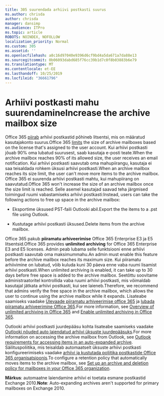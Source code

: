 ```yaml
---
title: 305 suurendada arhiivi postkasti suurus
ms.author: chrisda
author: chrisda
manager: dansimp
ms.audience: ITPro
ms.topic: article
ROBOTS: NOINDEX, NOFOLLOW
localization_priority: Normal
ms.custom: 305
ms.assetid: ''
ms.openlocfilehash: a8c16d97040e9396d6cf9bd4a5da671a7da88e13
ms.sourcegitcommit: 0b06093dabd685f76cc39b1d7c0f8b03883b6e79
ms.translationtype: MT
ms.contentlocale: et-EE
ms.lasthandoff: 10/25/2019
ms.locfileid: "36661796"
---
```

# <a name="increase-the-archive-mailbox-size"></a><span data-ttu-id="93e8c-102">Arhiivi postkasti mahu suurendamine</span><span class="sxs-lookup"><span data-stu-id="93e8c-102">Increase the archive mailbox size</span></span>

<span data-ttu-id="93e8c-103">Office 365 [piirab](https://docs.microsoft.com/office365/servicedescriptions/exchange-online-service-description/exchange-online-limits#mailbox-storage-limits) arhiivi postkastid põhineb litsentsi, mis on määratud kasutajakonto suurus.</span><span class="sxs-lookup"><span data-stu-id="93e8c-103">Office 365 [limits](https://docs.microsoft.com/office365/servicedescriptions/exchange-online-service-description/exchange-online-limits#mailbox-storage-limits) the size of archive mailboxes based on the license that's assigned to the user account.</span></span> <span data-ttu-id="93e8c-104">Kui arhiivi postkasti jõuab 90% oma lubatud suurusest, saab kasutaja e-posti teate.</span><span class="sxs-lookup"><span data-stu-id="93e8c-104">When the archive mailbox reaches 90% of its allowed size, the user receives an email notification.</span></span> <span data-ttu-id="93e8c-105">Kui arhiivi postkasti saavutab oma mahupiirangu, kasutaja ei saa teisaldada rohkem üksusi arhiivi postkasti.</span><span class="sxs-lookup"><span data-stu-id="93e8c-105">When an archive mailbox reaches its size limit, the user can't move more items to the archive mailbox.</span></span> <span data-ttu-id="93e8c-106">Office 365 ei suurenda arhiivi postkasti mahtu, kui mahupiirang on saavutatud.</span><span class="sxs-lookup"><span data-stu-id="93e8c-106">Office 365 won't increase the size of an archive mailbox once the size limit is reached.</span></span> <span data-ttu-id="93e8c-107">Selle asemel kasutajad saavad teha järgmised toimingud ruumi vabastamiseks arhiivi postkasti:</span><span class="sxs-lookup"><span data-stu-id="93e8c-107">Instead, users can take the following actions to free up space in the archive mailbox:</span></span>

- <span data-ttu-id="93e8c-108">Eksportime üksused PST-faili Outlooki abil.</span><span class="sxs-lookup"><span data-stu-id="93e8c-108">Export the the items to a .pst file using Outlook.</span></span>

- <span data-ttu-id="93e8c-109">Kustutage arhiivi postkasti üksused.</span><span class="sxs-lookup"><span data-stu-id="93e8c-109">Delete items from the archive mailbox.</span></span>

<span data-ttu-id="93e8c-110">Office 365 pakub **piiramatu arhiveerimise** Office 365 Enterprise E3 ja E5 litsentsid.</span><span class="sxs-lookup"><span data-stu-id="93e8c-110">Office 365 provides **unlimited archiving** for Office 365 Enterprise E3 and E5 licenses.</span></span> <span data-ttu-id="93e8c-111">Admin peab lubama selle funktsiooni enne arhiivi postkasti saavutab oma maksimummahu.</span><span class="sxs-lookup"><span data-stu-id="93e8c-111">An admin must enable this feature before the archive mailbox reaches its maximum size.</span></span> <span data-ttu-id="93e8c-112">Kui piiramatu arhiivimine on lubatud, võib kuluda kuni 30 päeva enne vaba ruumi lisamist arhiivi postkasti.</span><span class="sxs-lookup"><span data-stu-id="93e8c-112">When unlimited archiving is enabled, it can take up to 30 days before free space is added to the archive mailbox.</span></span> <span data-ttu-id="93e8c-113">Seetõttu soovitame administraatoritel kontrollida vaba ruumi arhiivi postkasti, mis võimaldab kasutajal jätkata arhiivi postkasti, kui see laieneb.</span><span class="sxs-lookup"><span data-stu-id="93e8c-113">Therefore, we recommend that admins verify the free space in the archive mailbox, which allows the user to continue using the archive mailbox while it expands.</span></span> <span data-ttu-id="93e8c-114">Lisateabe saamiseks vaadake [Ülevaade piiramatu arhiveerimise office 365](https://docs.microsoft.com/office365/securitycompliance/unlimited-archiving) ja [lubada piiramatu arhiveerimine Office 365](https://docs.microsoft.com/office365/securitycompliance/enable-unlimited-archiving).</span><span class="sxs-lookup"><span data-stu-id="93e8c-114">For more information, see [Overview of unlimited archiving in Office 365](https://docs.microsoft.com/office365/securitycompliance/unlimited-archiving) and [Enable unlimited archiving in Office 365](https://docs.microsoft.com/office365/securitycompliance/enable-unlimited-archiving).</span></span>

<span data-ttu-id="93e8c-115">Outlooki arhiivi postkasti juurdepääsu kohta lisateabe saamiseks vaadake [Outlooki nõuded auto laiendatud arhiivi üksuste juurdepääsuks](https://docs.microsoft.com/office365/securitycompliance/unlimited-archiving#outlook-requirements-for-accessing-items-in-an-auto-expanded-archive).</span><span class="sxs-lookup"><span data-stu-id="93e8c-115">For more information on accessing the archive mailbox from Outlook, see [Outlook requirements for accessing items in an auto-expanded archive](https://docs.microsoft.com/office365/securitycompliance/unlimited-archiving#outlook-requirements-for-accessing-items-in-an-auto-expanded-archive).</span></span> <span data-ttu-id="93e8c-116">Säilituspoliitika, mis teisaldab automaatselt üksuste arhiivi postkasti konfigureerimiseks vaadake [arhiivi ja kustutada poliitika postkastide Office 365 organisatsioonis](https://docs.microsoft.com/office365/securitycompliance/set-up-an-archive-and-deletion-policy-for-mailboxes).</span><span class="sxs-lookup"><span data-stu-id="93e8c-116">To configure a retention policy that automatically moves items to the archive mailbox, see [Set up an archive and deletion policy for mailboxes in your Office 365 organization](https://docs.microsoft.com/office365/securitycompliance/set-up-an-archive-and-deletion-policy-for-mailboxes).</span></span>

<span data-ttu-id="93e8c-117">**Märkus**: automaatne laiendamine arhiivi ei toetata esmane postkastid Exchange 2010.</span><span class="sxs-lookup"><span data-stu-id="93e8c-117">**Note**: Auto-expanding archives aren't supported for primary mailboxes on Exchange 2010.</span></span>
